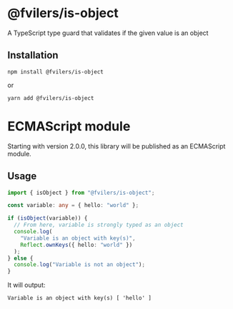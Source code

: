 # @fvilers/is-object

A TypeScript type guard that validates if the given value is an object

## Installation

```
npm install @fvilers/is-object
```

or

```
yarn add @fvilers/is-object
```

# ECMAScript module

Starting with version 2.0.0, this library will be published as an ECMAScript module.

## Usage

```ts
import { isObject } from "@fvilers/is-object";

const variable: any = { hello: "world" };

if (isObject(variable)) {
  // From here, variable is strongly typed as an object
  console.log(
    "Variable is an object with key(s)",
    Reflect.ownKeys({ hello: "world" })
  );
} else {
  console.log("Variable is not an object");
}
```

It will output:

```
Variable is an object with key(s) [ 'hello' ]
```
